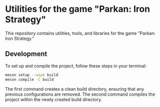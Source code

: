 # Utilities for the game "Parkan: Iron Strategy"

This repository contains utilities, tools, and libraries for the game "Parkan: Iron Strategy."

## Development

To set up and compile the project, follow these steps in your terminal:

```bash
meson setup --wipe build
meson compile -C build
```

The first command creates a clean build directory, ensuring that any previous configurations are removed. The second command compiles the project within the newly created build directory.
